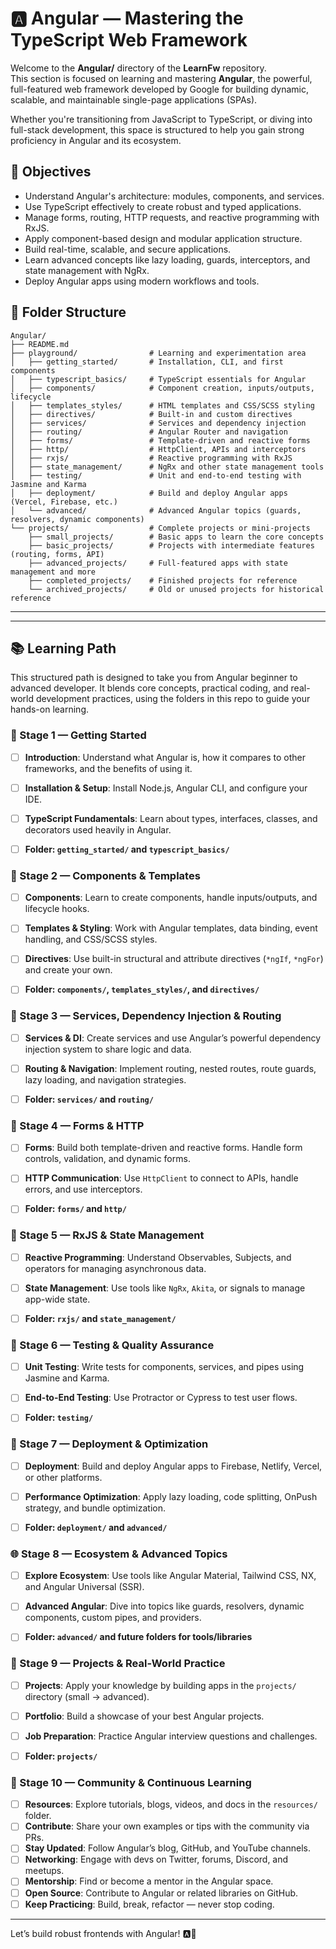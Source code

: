 # 🅰️ Angular — Mastering the TypeScript Web Framework

Welcome to the **Angular/** directory of the **LearnFw** repository.  
This section is focused on learning and mastering **Angular**, the powerful, full-featured web framework developed by Google for building dynamic, scalable, and maintainable single-page applications (SPAs).

Whether you're transitioning from JavaScript to TypeScript, or diving into full-stack development, this space is structured to help you gain strong proficiency in Angular and its ecosystem.

## 🎯 Objectives
- Understand Angular's architecture: modules, components, and services.
- Use TypeScript effectively to create robust and typed applications.
- Manage forms, routing, HTTP requests, and reactive programming with RxJS.
- Apply component-based design and modular application structure.
- Build real-time, scalable, and secure applications.
- Learn advanced concepts like lazy loading, guards, interceptors, and state management with NgRx.
- Deploy Angular apps using modern workflows and tools.

## 📂 Folder Structure
```
Angular/ 
├── README.md 
├── playground/                # Learning and experimentation area 
│   ├── getting_started/       # Installation, CLI, and first components 
│   ├── typescript_basics/     # TypeScript essentials for Angular 
│   ├── components/            # Component creation, inputs/outputs, lifecycle 
│   ├── templates_styles/      # HTML templates and CSS/SCSS styling 
│   ├── directives/            # Built-in and custom directives 
│   ├── services/              # Services and dependency injection 
│   ├── routing/               # Angular Router and navigation 
│   ├── forms/                 # Template-driven and reactive forms 
│   ├── http/                  # HttpClient, APIs and interceptors 
│   ├── rxjs/                  # Reactive programming with RxJS 
│   ├── state_management/      # NgRx and other state management tools 
│   ├── testing/               # Unit and end-to-end testing with Jasmine and Karma 
│   ├── deployment/            # Build and deploy Angular apps (Vercel, Firebase, etc.) 
│   └── advanced/              # Advanced Angular topics (guards, resolvers, dynamic components) 
└── projects/                  # Complete projects or mini-projects 
    ├── small_projects/        # Basic apps to learn the core concepts 
    ├── basic_projects/        # Projects with intermediate features (routing, forms, API) 
    ├── advanced_projects/     # Full-featured apps with state management and more 
    ├── completed_projects/    # Finished projects for reference 
    └── archived_projects/     # Old or unused projects for historical reference

```
---

---

## 📚 Learning Path

This structured path is designed to take you from Angular beginner to advanced developer. It blends core concepts, practical coding, and real-world development practices, using the folders in this repo to guide your hands-on learning.



### 🧭 Stage 1 — Getting Started
- [ ] **Introduction**: Understand what Angular is, how it compares to other frameworks, and the benefits of using it.
- [ ] **Installation & Setup**: Install Node.js, Angular CLI, and configure your IDE.
- [ ] **TypeScript Fundamentals**: Learn about types, interfaces, classes, and decorators used heavily in Angular.
- [ ] **Folder: `getting_started/` and `typescript_basics/`**



### 🧱 Stage 2 — Components & Templates
- [ ] **Components**: Learn to create components, handle inputs/outputs, and lifecycle hooks.
- [ ] **Templates & Styling**: Work with Angular templates, data binding, event handling, and CSS/SCSS styles.
- [ ] **Directives**: Use built-in structural and attribute directives (`*ngIf`, `*ngFor`) and create your own.
- [ ] **Folder: `components/`, `templates_styles/`, and `directives/`**



### 🔁 Stage 3 — Services, Dependency Injection & Routing
- [ ] **Services & DI**: Create services and use Angular’s powerful dependency injection system to share logic and data.
- [ ] **Routing & Navigation**: Implement routing, nested routes, route guards, lazy loading, and navigation strategies.
- [ ] **Folder: `services/` and `routing/`**



### 📝 Stage 4 — Forms & HTTP
- [ ] **Forms**: Build both template-driven and reactive forms. Handle form controls, validation, and dynamic forms.
- [ ] **HTTP Communication**: Use `HttpClient` to connect to APIs, handle errors, and use interceptors.
- [ ] **Folder: `forms/` and `http/`**



### 🔀 Stage 5 — RxJS & State Management
- [ ] **Reactive Programming**: Understand Observables, Subjects, and operators for managing asynchronous data.
- [ ] **State Management**: Use tools like `NgRx`, `Akita`, or signals to manage app-wide state.
- [ ] **Folder: `rxjs/` and `state_management/`**



### 🧪 Stage 6 — Testing & Quality Assurance
- [ ] **Unit Testing**: Write tests for components, services, and pipes using Jasmine and Karma.
- [ ] **End-to-End Testing**: Use Protractor or Cypress to test user flows.
- [ ] **Folder: `testing/`**



### 🚀 Stage 7 — Deployment & Optimization
- [ ] **Deployment**: Build and deploy Angular apps to Firebase, Netlify, Vercel, or other platforms.
- [ ] **Performance Optimization**: Apply lazy loading, code splitting, OnPush strategy, and bundle optimization.
- [ ] **Folder: `deployment/` and `advanced/`**



### 🌐 Stage 8 — Ecosystem & Advanced Topics
- [ ] **Explore Ecosystem**: Use tools like Angular Material, Tailwind CSS, NX, and Angular Universal (SSR).
- [ ] **Advanced Angular**: Dive into topics like guards, resolvers, dynamic components, custom pipes, and providers.
- [ ] **Folder: `advanced/` and future folders for tools/libraries**



### 🧩 Stage 9 — Projects & Real-World Practice
- [ ] **Projects**: Apply your knowledge by building apps in the `projects/` directory (small → advanced).
- [ ] **Portfolio**: Build a showcase of your best Angular projects.
- [ ] **Job Preparation**: Practice Angular interview questions and challenges.
- [ ] **Folder: `projects/`**



### 🧠 Stage 10 — Community & Continuous Learning
- [ ] **Resources**: Explore tutorials, blogs, videos, and docs in the `resources/` folder.
- [ ] **Contribute**: Share your own examples or tips with the community via PRs.
- [ ] **Stay Updated**: Follow Angular’s blog, GitHub, and YouTube channels.
- [ ] **Networking**: Engage with devs on Twitter, forums, Discord, and meetups.
- [ ] **Mentorship**: Find or become a mentor in the Angular space.
- [ ] **Open Source**: Contribute to Angular or related libraries on GitHub.
- [ ] **Keep Practicing**: Build, break, refactor — never stop coding.

---

Let’s build robust frontends with Angular! 🅰️💪  
